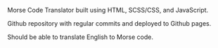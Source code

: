 
Morse Code Translator built using HTML, SCSS/CSS, and JavaScript.

Github repository with regular commits and deployed to Github pages.

Should be able to translate English to Morse code.


